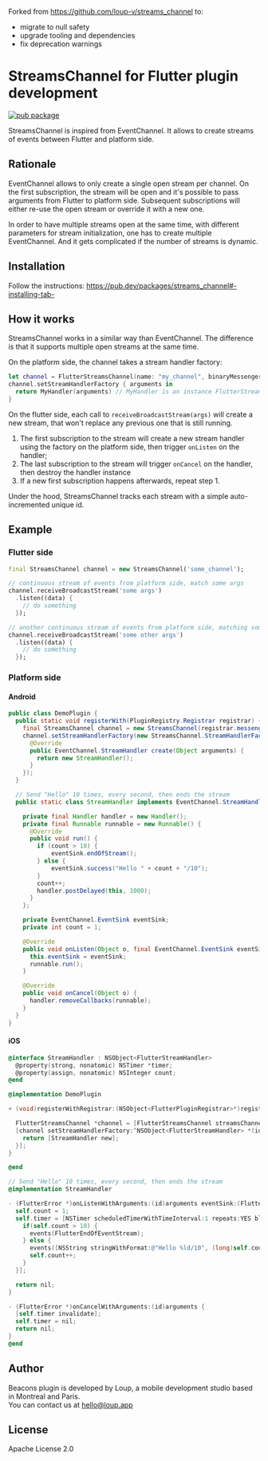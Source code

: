 Forked from https://github.com/loup-v/streams_channel to:
- migrate to null safety
- upgrade tooling and dependencies
- fix deprecation warnings

# StreamsChannel for Flutter plugin development

[![pub package](https://img.shields.io/pub/v/streams_channel.svg)](https://pub.dartlang.org/packages/streams_channel)

StreamsChannel is inspired from EventChannel. It allows to create streams of events between Flutter and platform side.

## Rationale

EventChannel allows to only create a single open stream per channel.
On the first subscription, the stream will be open and it's possible to pass arguments from Flutter to platform side. Subsequent subscriptions will either re-use the open stream or override it with a new one.

In order to have multiple streams open at the same time, with different parameters for stream initialization, one has to create multiple EventChannel. And it gets complicated if the number of streams is dynamic.

## Installation

Follow the instructions: https://pub.dev/packages/streams_channel#-installing-tab-

## How it works

StreamsChannel works in a similar way than EventChannel. The difference is that it supports multiple open streams at the same time.

On the platform side, the channel takes a stream handler factory:

```swift
let channel = FlutterStreamsChannel(name: "my_channel", binaryMessenger: plugin.registrar.messenger())
channel.setStreamHandlerFactory { arguments in
  return MyHandler(arguments) // MyHandler is an instance FlutterStreamHandler
}
```

On the flutter side, each call to `receiveBroadcastStream(args)` will create a new stream, that won't replace any previous one that is still running.

1. The first subscription to the stream will create a new stream handler using the factory on the platform side, then trigger `onListen` on the handler;
2. The last subscription to the stream will trigger `onCancel` on the handler, then destroy the handler instance
3. If a new first subscription happens afterwards, repeat step 1.

Under the hood, StreamsChannel tracks each stream with a simple auto-incremented unique id.

## Example

### Flutter side

```dart
final StreamsChannel channel = new StreamsChannel('some_channel');

// continuous stream of events from platform side, match some args
channel.receiveBroadcastStream('some args')
  .listen((data) {
    // do something
  });

// another continuous stream of events from platform side, matching some other args
channel.receiveBroadcastStream('some other args')
  .listen((data) {
    // do something
  });
```

### Platform side

#### Android

```java
public class DemoPlugin {
  public static void registerWith(PluginRegistry.Registrar registrar) {
    final StreamsChannel channel = new StreamsChannel(registrar.messenger(), "streams_channel_test");
    channel.setStreamHandlerFactory(new StreamsChannel.StreamHandlerFactory() {
      @Override
      public EventChannel.StreamHandler create(Object arguments) {
        return new StreamHandler();
      }
    });
  }

  // Send "Hello" 10 times, every second, then ends the stream
  public static class StreamHandler implements EventChannel.StreamHandler {

    private final Handler handler = new Handler();
    private final Runnable runnable = new Runnable() {
      @Override
      public void run() {
        if (count > 10) {
            eventSink.endOfStream();
        } else {
            eventSink.success("Hello " + count + "/10");
        }
        count++;
        handler.postDelayed(this, 1000);
      }
    };

    private EventChannel.EventSink eventSink;
    private int count = 1;

    @Override
    public void onListen(Object o, final EventChannel.EventSink eventSink) {
      this.eventSink = eventSink;
      runnable.run();
    }

    @Override
    public void onCancel(Object o) {
      handler.removeCallbacks(runnable);
    }
  }
}
```

#### iOS

```objective-c
@interface StreamHandler : NSObject<FlutterStreamHandler>
  @property(strong, nonatomic) NSTimer *timer;
  @property(assign, nonatomic) NSInteger count;
@end

@implementation DemoPlugin

+ (void)registerWithRegistrar:(NSObject<FlutterPluginRegistrar>*)registrar {

  FlutterStreamsChannel *channel = [FlutterStreamsChannel streamsChannelWithName:@"streams_channel_test" binaryMessenger:registrar.messenger];
  [channel setStreamHandlerFactory:^NSObject<FlutterStreamHandler> *(id arguments) {
    return [StreamHandler new];
  }];
}

@end

// Send "Hello" 10 times, every second, then ends the stream
@implementation StreamHandler

- (FlutterError *)onListenWithArguments:(id)arguments eventSink:(FlutterEventSink)events {
  self.count = 1;
  self.timer = [NSTimer scheduledTimerWithTimeInterval:1 repeats:YES block:^(NSTimer * _Nonnull timer) {
    if(self.count > 10) {
      events(FlutterEndOfEventStream);
    } else {
      events([NSString stringWithFormat:@"Hello %ld/10", (long)self.count]);
      self.count++;
    }
  }];

  return nil;
}

- (FlutterError *)onCancelWithArguments:(id)arguments {
  [self.timer invalidate];
  self.timer = nil;
  return nil;
}
@end
```

## Author

Beacons plugin is developed by Loup, a mobile development studio based in Montreal and Paris.  
You can contact us at <hello@loup.app>

## License

Apache License 2.0
